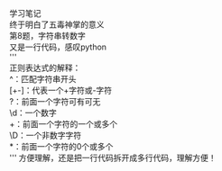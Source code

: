 学习笔记  
终于明白了五毒神掌的意义  
第8题，字符串转数字  
又是一行代码，感叹python  
'''  
正则表达式的解释：  
^：匹配字符串开头  
[\+\-]：代表一个+字符或-字符  
?：前面一个字符可有可无  
\d：一个数字  
+：前面一个字符的一个或多个  
\D：一个非数字字符  
*：前面一个字符的0个或多个  
'''
方便理解，还是把一行代码拆开成多行代码，理解方便！  
